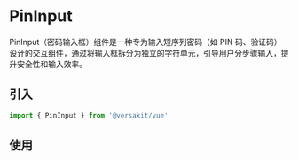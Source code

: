 # PinInput

PinInput（密码输入框）组件是一种专为输入短序列密码（如 PIN 码、验证码）设计的交互组件，通过将输入框拆分为独立的字符单元，引导用户分步骤输入，提升安全性和输入效率。

<Link link="https://versakit.github.io/Versakit-Vue/storybook/?path=/story/%E7%BB%84%E4%BB%B6-pininput-%E9%AA%8C%E8%AF%81%E7%A0%81%E8%BE%93%E5%85%A5--basic"/>

## 引入

```typescript
import { PinInput } from '@versakit/vue'
```

## 使用

<demo vue="./example/index.vue" />
